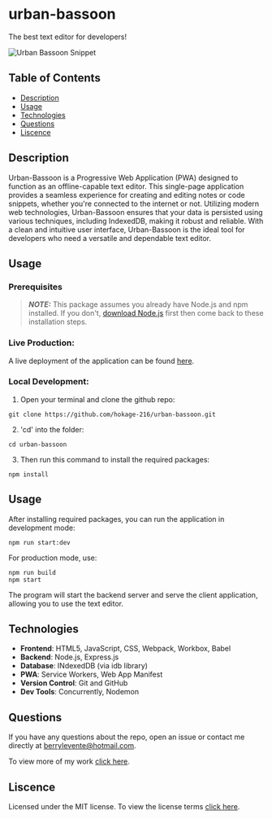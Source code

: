 # urban-bassoon

The best text editor for developers!

![Urban Bassoon Snippet](./assets/)

## Table of Contents

- [Description](#description)
- [Usage](#usage)
- [Technologies](#technologies)
- [Questions](#questions)
- [Liscence](#liscence)

## Description

Urban-Bassoon is a Progressive Web Application (PWA) designed to function as an offline-capable text editor. This single-page application provides a seamless experience for creating and editing notes or code snippets, whether you're connected to the internet or not. Utilizing modern web technologies, Urban-Bassoon ensures that your data is persisted using various techniques, including IndexedDB, making it robust and reliable. With a clean and intuitive user interface, Urban-Bassoon is the ideal tool for developers who need a versatile and dependable text editor.

## Usage

### Prerequisites

> **_NOTE:_**
> This package assumes you already have Node.js and npm installed. If you don't, [download Node.js](https://nodejs.org/en/download) first then come back to these installation steps.

### Live Production:

A live deployment of the application can be found [here](#).

### Local Development:

1. Open your terminal and clone the github repo:

```
git clone https://github.com/hokage-216/urban-bassoon.git
```

2. 'cd' into the folder:

```
cd urban-bassoon
```

3. Then run this command to install the required packages:

```
npm install
```

## Usage

After installing required packages, you can run the application in development mode:

```
npm run start:dev
```

For production mode, use:

```
npm run build
npm start
```

The program will start the backend server and serve the client application, allowing you to use the text editor.

## Technologies

- **Frontend**: HTML5, JavaScript, CSS, Webpack, Workbox, Babel
- **Backend**:  Node.js, Express.js
- **Database**: INdexedDB (via idb library)
- **PWA**: Service Workers, Web App Manifest
- **Version Control**: Git and GitHub
- **Dev Tools**: Concurrently, Nodemon

## Questions

If you have any questions about the repo, open an issue or contact me directly at berrylevente@hotmail.com.

To view more of my work [click here](https://github.com/hokage-216/).

## Liscence

Licensed under the MIT license. To view the license terms [click here](https://opensource.org/licenses/MIT).